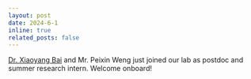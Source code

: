 ```yaml
---
layout: post
date: 2024-6-1
inline: true
related_posts: false
---
```

[Dr. Xiaoyang Bai](https://andrewbxy.github.io/) and Mr. Peixin Weng just joined our lab as postdoc and summer research intern. Welcome onboard!
